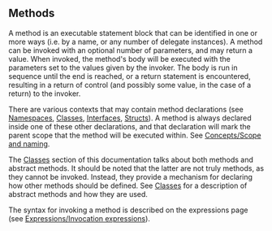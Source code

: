 Methods
-------

A method is an executable statement block that can be identified in one or more ways (i.e. by a name, or any number of delegate instances). A method can be invoked with an optional number of parameters, and may return a value. When invoked, the method's body will be executed with the parameters set to the values given by the invoker. The body is run in sequence until the end is reached, or a return statement is encountered, resulting in a return of control (and possibly some value, in the case of a return) to the invoker.

There are various contexts that may contain method declarations (see [Namespaces](namespaces.md), 
[Classes](classes.md), [Interfaces](interfaces.md), [Structs](structs.md)). A method is always declared inside one of these other declarations, and that declaration will mark the parent scope that the method will be executed within. See [Concepts/Scope and naming](scope-and-naming.md).

The [Classes](classes.md) section of this documentation talks about both methods and abstract methods. It should be noted that the latter are not truly methods, as they cannot be invoked. Instead, they provide a mechanism for declaring how other methods should be defined. See [Classes](classes.md) for a description of abstract methods and how they are used.

The syntax for invoking a method is described on the expressions page (see [Expressions/Invocation expressions](invocation-expressions.md)).





